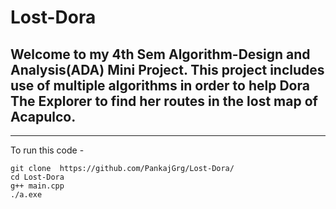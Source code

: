 # Lost-Dora
## Welcome to my 4th Sem Algorithm-Design and Analysis(ADA) Mini Project. This project includes use of multiple algorithms in order to help Dora The Explorer to find her routes in the lost map of Acapulco. 

<hr>

To run this code -
```
git clone  https://github.com/PankajGrg/Lost-Dora/
cd Lost-Dora
g++ main.cpp
./a.exe
```
